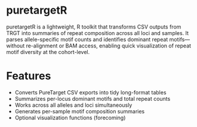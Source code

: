 # puretargetR
puretargetR is a lightweight, R toolkit that transforms CSV outputs from TRGT into summaries of repeat composition across all loci and samples. It parses allele-specific motif counts and identifies dominant repeat motifs—without re-alignment or BAM access, enabling quick visualization of repeat motif diversity at the cohort-level. 

# Features
- Converts PureTarget CSV exports into tidy long-format tables
- Summarizes per-locus dominant motifs and total repeat counts
- Works across all alleles and loci simultaneously
- Generates per-sample motif composition summaries
- Optional visualization functions (forecoming)
